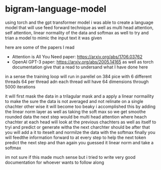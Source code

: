 # bigram-language-model
using torch and the gpt transformer model i was able to create a language model that will use feed forward technique as well as multi head attention, self attention, linear normality of the data and softmax as well to try and trian a model to mimic the input text it was given

here are some of the papers I read 
- Attention is All You Need paper: https://arxiv.org/abs/1706.03762
- OpenAI GPT-3 paper: https://arxiv.org/abs/2005.14165 
as well as torch documentation give that a read to undersand what I have done here 

in a sense the training loop will run in parellel on 384 pice with 6 different threads 64 per thread adn each thread will have 64 dimensions through 5000 iterations

it will first mask the data in a trilagular mask and a apply a linear normaility to make the sure the data is not averaged and not relinate on a single chachter other wise it will become too beaky i accomplished this by adding the linear norm layer as well as taking the soft max so we get smoothe rounded data 
the next step would be multi head attention where heach chachter at each head will look at the previous chachters as well as itself to tryi and predict or generate witha the next charchter should be after that you will add a it to iteselt and normilze the data with the softmax 
finally you will feedthe information forward to at every step to help the next token predict the next step and than again you guessed it linear norm and take a softmax 

im not sure if this made much sense but i tried to write very good documentation for whoever wants to follow along
